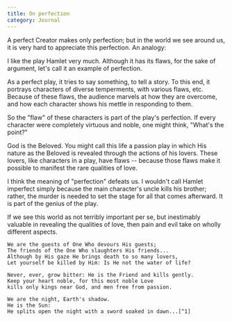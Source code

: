 ```yaml
---
title: On perfection
category: Journal
---
```


A perfect Creator makes only perfection; but in the world we see
around us, it is very hard to appreciate this perfection.  An analogy:

I like the play Hamlet very much.  Although it has its flaws, for the
sake of argument, let's call it an example of perfection.

As a perfect play, it tries to say something, to tell a story.  To
this end, it portrays characters of diverse temperments, with various
flaws, etc.  Because of these flaws, the audience marvels at how they
are overcome, and how each character shows his mettle in responding to
them.

So the "flaw" of these characters is part of the play's perfection.
If every character were completely virtuous and noble, one might
think, "What's the point?"

God is the Beloved.  You might call this life a passion play in which
His nature as the Beloved is revealed through the actions of his
lovers.  These lovers, like characters in a play, have flaws --
because those flaws make it possible to manifest the rare qualities
of love.

I think the meaning of "perfection" defeats us.  I wouldn't call
Hamlet imperfect simply because the main character's uncle kills his
brother; rather, the murder is needed to set the stage for all that
comes afterward.  It is part of the genius of the play.

If we see this world as not terribly important per se, but inestimably
valuable in revealing the qualities of love, then pain and evil take
on wholly different aspects.

    We are the guests of One Who devours His guests;
    The friends of the One Who slaughters His friends...
    Although by His gaze He brings death to so many lovers,
    Let yourself be killed by Him: Is He not the water of life?

    Never, ever, grow bitter: He is the Friend and kills gently.
    Keep your heart noble, for this most noble Love
    kills only kings near God, and men free from passion.

    We are the night, Earth's shadow.
    He is the Sun:
    He splits open the night with a sword soaked in dawn...[^1]

[^1]:   Jalálu'd-Dín Rúmí



